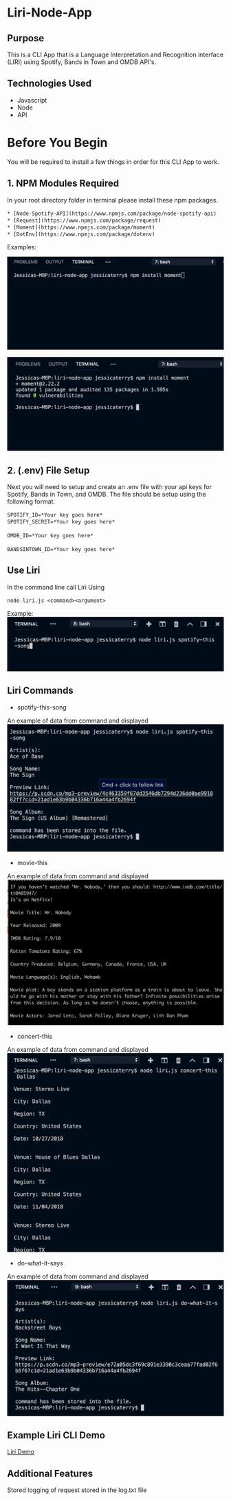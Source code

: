 # Liri-Node-App

## Purpose

This is a CLI App that is a Language Interpretation and Recognition interface (LIRI) using Spotify, Bands in Town and OMDB API's. 

## Technologies Used

* Javascript
* Node
* API

# Before You Begin

You will be required to install a few things in order for this CLI App to work.

## 1. NPM Modules Required
 
 In your root directory folder in terminal please install these npm packages.

 ```
* [Node-Spotify-API](https://www.npmjs.com/package/node-spotify-api)
* [Request](https://www.npmjs.com/package/request)
* [Moment](https://www.npmjs.com/package/moment)
* [DotEnv](https://www.npmjs.com/package/dotenv)
```
Examples: 

![Npm Example Input](screenshots/installNPM.png)

![NPM Successful Install](screenshots/packageInstalled.png)

## 2. (.env) File Setup

Next you will need to setup and create an .env file with your api keys for Spotify, Bands in Town, and OMDB. The file should be setup using the following format.

```
SPOTIFY_ID=*Your key goes here*
SPOTIFY_SECRET=*Your key goes here*

OMDB_ID=*Your key goes here*

BANDSINTOWN_ID=*Your key goes here*
```

## Use Liri

In the command line call Liri Using

```
node liri.js <command><argument>
```
Example:
![Liri Call](screenshots/liriCall.png)

## Liri Commands

* spotify-this-song
 
 An example of data from command and displayed
 ![song example](screenshots/songData.png)

* movie-this

An example of data from command and displayed
![movie example](screenshots/movieData.png)

* concert-this

An example of data from command and displayed
![concert example](screenshots/concertData.png)

* do-what-it-says

An example of data from command and displayed
![concert example](screenshots/whatData.png)


## Example Liri CLI Demo
[Liri Demo](screenshots/liriDemo.mp4)

## Additional Features

Stored logging of request stored in the log.txt file